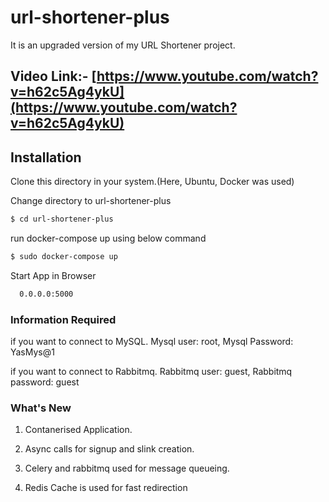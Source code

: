 # url-shortener-plus
It is an upgraded version of my URL Shortener project.

## Video Link:- [https://www.youtube.com/watch?v=h62c5Ag4ykU](https://www.youtube.com/watch?v=h62c5Ag4ykU)

## Installation

Clone this directory in your system.(Here, Ubuntu, Docker was used)

Change directory to url-shortener-plus 

```bash
$ cd url-shortener-plus
```

run docker-compose up using below command

```bash
$ sudo docker-compose up 
```

Start App in Browser

```bash
  0.0.0.0:5000
```

### Information Required

if you want to connect to MySQL. Mysql user: root, Mysql Password: YasMys@1

if you want to connect to Rabbitmq. Rabbitmq user: guest, Rabbitmq password: guest
### What's New

1. Contanerised Application.

2. Async calls for signup and slink creation.

3. Celery and rabbitmq used for message queueing.

4. Redis Cache is used for fast redirection
